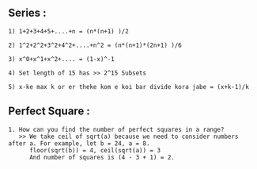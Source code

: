 ## Series : 
    1) 1+2+3+4+5+....+n = (n*(n+1) )/2
    
    2) 1^2+2^2+3^2+4^2+....+n^2 = (n*(n+1)*(2n+1) )/6
    
    3) x^0+x^1+x^2+.... = (1-x)^-1
    
    4) Set length of 15 has >> 2^15 Subsets 

    5) x-ke max k or er theke kom e koi bar divide kora jabe = (x+k-1)/k 

## Perfect Square :
    1. How can you find the number of perfect squares in a range?
       >> We take ceil of sqrt(a) because we need to consider numbers after a. For example, let b = 24, a = 8.
          floor(sqrt(b)) = 4, ceil(sqrt(a)) = 3
          And number of squares is (4 - 3 + 1) = 2.
